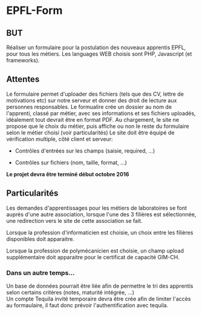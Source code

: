 # EPFL-Form

## BUT 

Réaliser un formulaire pour la postulation des nouveaux apprentis EPFL, pour tous les métiers.
Les languages WEB choisis sont PHP, Javascript (et frameworks).

## Attentes

Le formulaire permet d'uploader des fichiers (tels que des CV, lettre de motivations etc) sur notre serveur 
et donner des droit de lecture aux personnes responsables.
Le formualire crée un dossier au nom de l'apprenti, classé par métier, avec ses informations et ses fichiers uploadés,
idéalement tout devrait être en format PDF.
Au chargement, le site ne propose que le choix du métier, puis affiche ou non le reste du formulaire selon le métier choisi (voir particularités)
Le site doit être équipé de vérification multiple, côté client et serveur:
* Contrôles d'entrées sur les champs (saisie, required, ...)

* Contrôles sur fichiers (nom, taille, format, ...)

**Le projet devra être terminé début octobre 2016**

## Particularités

Les demandes d'apprentissages pour les métiers de laboratoires se font auprès d'une autre association, 
lorsque l'une des 3 filières est sélectionnée, une redirection vers le site de cette association se fait.

Lorsque la profession d'informaticien est choisie, un choix entre les filières disponibles doit apparaitre.

Lorsque la profession de polymécanicien est choisie, un champ upload supplémentaire doit apparaitre pour le certificat de capacité GIM-CH.

### Dans un autre temps...

Un base de données pourrait être liée afin de permettre le tri des apprentis selon certains critères (notes, maturité intégrée, ...) <br>
Un compte Tequila invité temporaire devra être crée afin de limiter l'accès au formaulaire, il faut donc prévoir l'authentification avec tequila.
